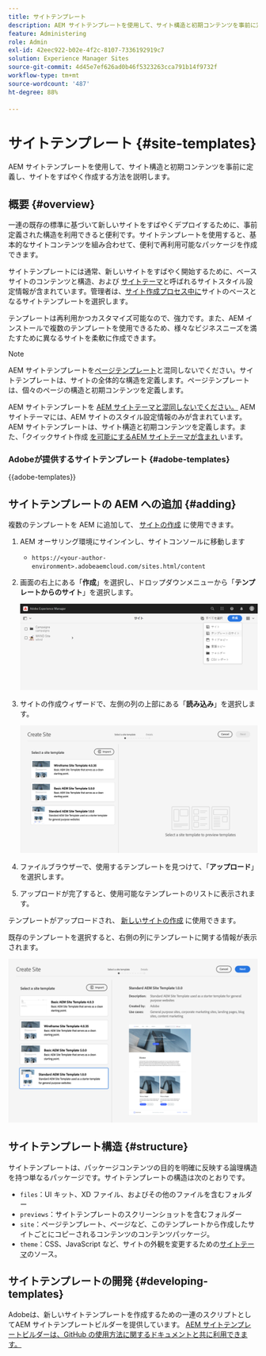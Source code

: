 ```yaml
---
title: サイトテンプレート
description: AEM サイトテンプレートを使用して、サイト構造と初期コンテンツを事前に定義し、サイトをすばやく作成する方法を説明します。
feature: Administering
role: Admin
exl-id: 42eec922-b02e-4f2c-8107-7336192919c7
solution: Experience Manager Sites
source-git-commit: 4d45e7ef626ad0b46f5323263cca791b14f9732f
workflow-type: tm+mt
source-wordcount: '487'
ht-degree: 88%

---
```



# サイトテンプレート {#site-templates}

AEM サイトテンプレートを使用して、サイト構造と初期コンテンツを事前に定義し、サイトをすばやく作成する方法を説明します。

## 概要 {#overview}

一連の既存の標準に基づいて新しいサイトをすばやくデプロイするために、事前定義された構造を利用できると便利です。サイトテンプレートを使用すると、基本的なサイトコンテンツを組み合わせて、便利で再利用可能なパッケージを作成できます。

サイトテンプレートには通常、新しいサイトをすばやく開始するために、ベースサイトのコンテンツと構造、および [サイトテーマ](site-themes.md)と呼ばれるサイトスタイル設定情報が含まれています。管理者は、[サイト作成プロセス中に](create-site.md)サイトのベースとなるサイトテンプレートを選択します。

テンプレートは再利用かつカスタマイズ可能なので、強力です。また、AEM インストールで複数のテンプレートを使用できるため、様々なビジネスニーズを満たすために異なるサイトを柔軟に作成できます。

>[!NOTE]
>
>AEM サイトテンプレートを[ページテンプレート](/help/sites-cloud/authoring/page-editor/templates.md)と混同しないでください。サイトテンプレートは、サイトの全体的な構造を定義します。ページテンプレートは、個々のページの構造と初期コンテンツを定義します。
>
>AEM サイトテンプレートを [AEM サイトテーマと混同しないでください。](site-themes.md) AEM サイトテーマには、AEM サイトのスタイル設定情報のみが含まれています。AEM サイトテンプレートは、サイト構造と初期コンテンツを定義します。また、「クイックサイト作成 [ を可能にするAEM サイトテーマが含まれ ](create-site.md) います。

### Adobeが提供するサイトテンプレート {#adobe-templates}

{{adobe-templates}}

## サイトテンプレートの AEM への追加 {#adding}

複数のテンプレートを AEM に追加して、 [サイトの作成](create-site.md) に使用できます。

1. AEM オーサリング環境にサインインし、サイトコンソールに移動します

   * `https://<your-author-environment>.adobeaemcloud.com/sites.html/content`

1. 画面の右上にある「**作成**」を選択し、ドロップダウンメニューから「**テンプレートからのサイト**」を選択します。

   ![テンプレートからのサイトの作成](../assets/create-site-from-template.png)

1. サイトの作成ウィザードで、左側の列の上部にある「**読み込み**」を選択します。

   ![サイトの作成ウィザード](../assets/site-creation-wizard.png)

1. ファイルブラウザーで、使用するテンプレートを見つけて、「**アップロード**」を選択します。

1. アップロードが完了すると、使用可能なテンプレートのリストに表示されます。

テンプレートがアップロードされ、 [新しいサイトの作成](create-site.md) に使用できます。

既存のテンプレートを選択すると、右側の列にテンプレートに関する情報が表示されます。

![テンプレートを選択](../assets/select-site-template.png)

## サイトテンプレート構造 {#structure}

サイトテンプレートは、パッケージコンテンツの目的を明確に反映する論理構造を持つ単なるパッケージです。サイトテンプレートの構造は次のとおりです。

* `files`：UI キット、XD ファイル、およびその他のファイルを含むフォルダー
* `previews`：サイトテンプレートのスクリーンショットを含むフォルダー
* `site`：ページテンプレート、ページなど、このテンプレートから作成したサイトごとにコピーされるコンテンツのコンテンツパッケージ。
* `theme`：CSS、JavaScript など、サイトの外観を変更するための[サイトテーマ](site-themes.md)のソース。

## サイトテンプレートの開発 {#developing-templates}

Adobeは、新しいサイトテンプレートを作成するための一連のスクリプトとしてAEM サイトテンプレートビルダーを提供しています。 [AEM サイトテンプレートビルダーは、GitHub の使用方法に関するドキュメントと共に利用できます。](https://github.com/adobe/aem-site-template-builder)
